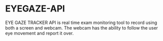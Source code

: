 # EYEGAZE-API
EYE GAZE TRACKER API is real time exam monitoring tool to record using both
a screen and webcam. The webcam has the ability to follow the user eye movement
and report it over.


